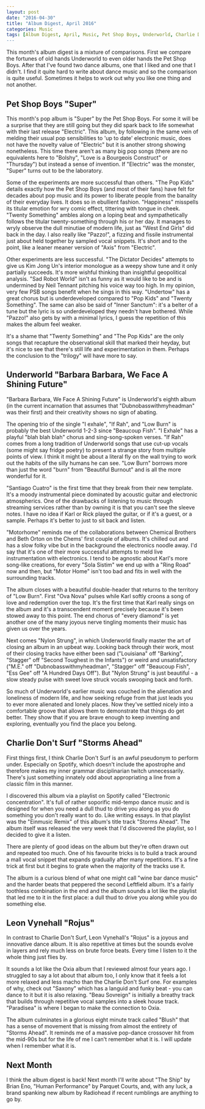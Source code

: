 ```yaml
---
layout: post
date: "2016-04-30"
title: "Album Digest, April 2016"
categories: Music
tags: [Album Digest, April, Music, Pet Shop Boys, Underworld, Charlie Don't Surf, Leon Vynehall, Sixteen]
---
```


This month's album digest is a mixture of comparisons. First we compare the fortunes of old hands Underworld to even older hands the Pet Shop Boys. After that I've found two dance albums, one that I liked and one that I didn't. I find it quite hard to write about dance music and so the comparison is quite useful. Sometimes it helps to work out why you like one thing and not another.

## Pet Shop Boys "Super"

This month's pop album is "Super" by the Pet Shop Boys. For some it will be a surprise that they are still going but they did spark back to life somewhat with their last release "Electric". This album, by following in the same vein of melding their usual pop sensibilities to 'up to date' electronic music, does not have the novelty value of "Electric" but it is another strong showing nonetheless. This time there aren't as many big pop songs (there are no equivalents here to "Bolshy", "Love is a Bourgeois Construct" or "Thursday") but instead a sense of invention. If "Electric" was the monster, "Super" turns out to be the laboratory.

Some of the experiments are more successful than others. "The Pop Kids" details exactly how the Pet Shop Boys (and most of their fans) have felt for decades about pop music and its power to liberate people from the banality of their everyday lives. It does so in ebullient fashion. "Happiness" misspells its titular emotion for wry comic effect, tittering with tongue in cheek. "Twenty Something" ambles along on a loping beat and sympathetically follows the titular twenty-something through his or her day. It manages to wryly observe the dull minutiae of modern life, just as "West End Girls" did back in the day. I also really like "Pazzo!", a fizzing and fissile instrumental just about held together by sampled vocal snippets. It's short and to the point, like a leaner meaner version of "Axis" from "Electric".

Other experiments are less successful. "The Dictator Decides" attempts to give us Kim Jong Un's interior monologue as a weepy show tune and it only partially succeeds. It's more wishful thinking than insightful geopolitical analysis. "Sad Robot World" isn't as funny as it would like to be and is undermined by Neil Tennant pitching his voice way too high. In my opinion, very few PSB songs benefit when he sings in this way. "Undertow" has a great chorus but is underdeveloped compared to "Pop Kids" and "Twenty Something". The same can also be said of "Inner Sanctum": it's a belter of a tune but the lyric is so underdeveloped they needn't have bothered. While "Pazzo!" also gets by with a minimal lyrics, I guess the repetition of this makes the album feel weaker.

It's a shame that "Twenty Something" and "The Pop Kids" are the only songs that recapture the observational skill that marked their heyday, but it's nice to see that there's still life and experimentation in them. Perhaps the conclusion to the "trilogy" will have more to say.

## Underworld "Barbara Barbara, We Face A Shining Future"

"Barbara Barbara, We Face A Shining Future" is Underworld's eighth album (in the current incarnation that assumes that "Dubnobasswithmyheadman" was their first) and their creativity shows no sign of abating.

The opening trio of the single "I exhale", "If Rah", and "Low Burn" is probably the best Underworld 1-2-3 since "Beaucoup Fish". "I Exhale" has a playful "blah blah blah" chorus and sing-song-spoken verses. "If Rah" comes from a long tradition of Underworld songs that use cut-up vocals (some might say fridge poetry) to present a strange story from multiple points of view. I think it might be about a literal fly on the wall trying to work out the habits of the silly humans he can see. "Low Burn" borrows more than just the word "burn" from "Beautiful Burnout" and is all the more wonderful for it.

"Santiago Cuatro" is the first time that they break from their new template. It's a moody instrumental piece dominated by acoustic guitar and electronic atmospherics. One of the drawbacks of listening to music through streaming services rather than by owning it is that you can't see the sleeve notes. I have no idea if Karl or Rick played the guitar, or if it's a guest, or a sample. Perhaps it's better to just to sit back and listen.

"Motorhome" reminds me of the collaborations between Chemical Brothers and Beth Orton on the Chems' first couple of albums. It's chilled out and has a slow folky vibe but in the background the electronics noodle away. I'd say that it's one of their more successful attempts to meld live instrumentation with electronics. I tend to be agnostic about Karl's more song-like creations, for every "Sola Sistim" we end up with a "Ring Road" now and then, but "Motor Home" isn't too bad and fits in well with the surrounding tracks.

The album closes with a beautiful double-header that returns to the territory of "Low Burn". First "Ova Nova" pulses while Karl softly croons a song of love and redemption over the top. It's the first time that Karl really sings on the album and it's a transcendent moment precisely because it's been stowed away to this point. The end chorus of "every diamond" is yet another one of the many joyous nerve tingling moments their music has given us over the years.

Next comes "Nylon Strung", in which Underworld finally master the art of closing an album in an upbeat way. Looking back through their work, most of their closing tracks have either been sad ("Louisiana" off "Barking", "Stagger" off "Second Toughest in the Infants") or weird and unsatisfactory ("M.E." off "Dubnobasswithmyheadman", "Stagger" off "Beaucoup Fish", "Ess Gee" off "A Hundred Days Off"). But "Nylon Strung" is just beautiful - a slow steady pulse with sweet love struck vocals swooping back and forth.

So much of Underworld's earlier music was couched in the alienation and loneliness of modern life, and how seeking refuge from that just leads you to ever more alienated and lonely places. Now they've settled nicely into a comfortable groove that allows them to demonstrate that things do get better. They show that if you are brave enough to keep inventing and exploring, eventually you find the place you belong.

## Charlie Don't Surf "Storms Ahead"

First things first, I think Charlie Don't Surf is an awful pseudonym to perform under. Especially on Spotify, which doesn't include the apostrophe and therefore makes my inner grammar disciplinarian twitch unnecessarily. There's just something innately odd about appropriating a line from a classic film in this manner.

I discovered this album via a playlist on Spotify called "Electronic concentration". It's full of rather soporific mid-tempo dance music and is designed for when you need a dull thud to drive you along as you do something you don't really want to do. Like writing essays. In that playlist was the "Einmusic Remix" of this album's title track "Storms Ahead". The album itself was released the very week that I'd discovered the playlist, so I decided to give it a listen.

There are plenty of good ideas on the album but they're often drawn out and repeated too much. One of his favourite tricks is to build a track around a mall vocal snippet that expands gradually after many repetitions. It's a fine trick at first but it begins to grate when the majority of the tracks use it.

The album is a curious blend of what one might call "wine bar dance music" and the harder beats that peppered the second Leftfield album. It's a fairly toothless combination in the end and the album sounds a lot like the playlist that led me to it in the first place: a dull thud to drive you along while you do something else.

## Leon Vynehall "Rojus"

In contrast to Charlie Don't Surf, Leon Vynehall's "Rojus" is a joyous and innovative dance album. It is also repetitive at times but the sounds evolve in layers and rely much less on brute force beats. Every time I listen to it the whole thing just flies by.

It sounds a lot like the Oxia album that I reviewed almost four years ago. I struggled to say a lot about that album too, I only know that it feels a lot more relaxed and less macho than the Charlie Don't Surf one. For examples of why, check out "Saxony" which has a languid and funky beat - you can dance to it but it is also relaxing. "Beau Sovreign" is initially a breathy track that builds through repetitive vocal samples into a sleek house track. "Paradisea" is where I began to make the connection to Oxia.

The album culminates in a glorious eight minute track called "Blush" that has a sense of movement that is missing from almost the entirety of "Storms Ahead". It reminds me of a massive pop-dance crossover hit from the mid-90s but for the life of me I can't remember what it is. I will update when I remember what it is.

## Next Month

I think the album digest is back! Next month I'll write about "The Ship" by Brian Eno, "Human Performance" by Parquet Courts, and, with any luck, a brand spanking new album by Radiohead if recent rumblings are anything to go by.

